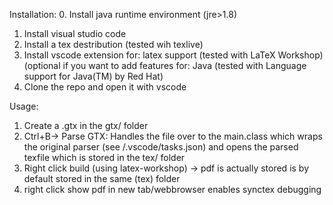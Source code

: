 Installation:
0. Install java runtime environment (jre>1.8)
1. Install visual studio code
2. Install a tex destribution (tested wih texlive)
3. Install vscode extension for: latex support (tested with LaTeX Workshop)
(optional if you want to add features for: Java (tested with Language support for Java(TM) by Red Hat)
4. Clone the repo and open it with vscode

Usage:
1. Create a .gtx in the gtx/ folder
2. Ctrl+B-> Parse GTX: Handles the file over to the main.class which wraps the original parser (see /.vscode/tasks.json) and opens the parsed texfile which is stored in the tex/ 
folder
3. Right click build (using latex-workshop) -> pdf is actually stored is by default stored in the same (tex) folder
4. right click show pdf in new tab/webbrowser enables synctex debugging

